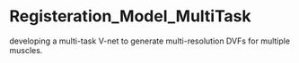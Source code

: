# Registeration_Model_MultiTask
developing a multi-task V-net to generate multi-resolution DVFs for multiple muscles.
